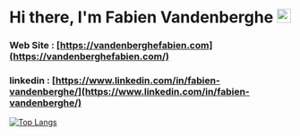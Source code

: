 # Hi there, I'm Fabien Vandenberghe <img src="https://media.giphy.com/media/hvRJCLFzcasrR4ia7z/giphy.gif" width="25px">


### Web Site : [https://vandenberghefabien.com](https://vandenberghefabien.com/)

### linkedin : [https://www.linkedin.com/in/fabien-vandenberghe/](https://www.linkedin.com/in/fabien-vandenberghe/)

[![Top Langs](https://github-readme-stats.vercel.app/api/top-langs/?username=BastosFab&layout=compact)](https://github.com/anuraghazra/github-readme-stats)
